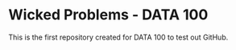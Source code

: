 # Wicked Problems - DATA 100

This is the first repository created for DATA 100 to test out GitHub.
